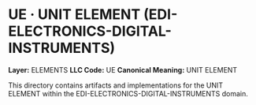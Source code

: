 # UE · UNIT ELEMENT (EDI-ELECTRONICS-DIGITAL-INSTRUMENTS)

**Layer:** ELEMENTS
**LLC Code:** UE
**Canonical Meaning:** UNIT ELEMENT

This directory contains artifacts and implementations for the UNIT ELEMENT within the EDI-ELECTRONICS-DIGITAL-INSTRUMENTS domain.
